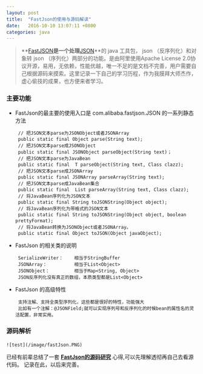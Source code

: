 ```yaml
---
layout: post
title:  "FastJson的使用与源码解读"
date:	2016-10-10 13:07:11 +0800
categories: java
---
```


> **[FastJSON](https://github.com/alibaba/fastjson/wiki)**是一个处理**[JSON](http://json.org)**的 java 工具包， json （反序列化）和对象转 json （序列化）两部分的功能。是由阿里使用Apache License 2.0协议开源，易用，无依赖，性能优越，唯一不足的是文档不完善，用户需要自己根据源码来摸索。这里记录一下自己的学习历程，作为我膜拜大师杰作，虚心偷技的成果，也方便来者学习。

### 主要功能

 * FastJson的最主要的使用入口是 com.alibaba.fastjson.JSON 的一系列静态方法

		// 把JSON文本parse为JSONObject或者JSONArray 
		public static final Object parse(String text); 
		// 把JSON文本parse成JSONObject
		public static final JSONObject parseObject(String text)； 
		// 把JSON文本parse为JavaBean
		public static final  T parseObject(String text, Class clazz); 
		// 把JSON文本parse成JSONArray
		public static final JSONArray parseArray(String text); 
		// 把JSON文本parse成JavaBean集合
		public static final  List parseArray(String text, Class clazz); 
		// 将JavaBean序列化为JSON文本
		public static final String toJSONString(Object object); 
		// 将JavaBean序列化为带格式的JSON文本 
		public static final String toJSONString(Object object, boolean prettyFormat); 
		// 将JavaBean转换为JSONObject或者JSONArray。
		public static final Object toJSON(Object javaObject); 

 * FastJson 的相关类的说明

		SerializeWriter：	相当于StringBuffer
		JSONArray：			相当于List<Object>
		JSONObject：			相当于Map<String, Object>
		JSON反序列化没有真正的数组，本质类型都是List<Object>

 * FastJson 的高级特性

		支持注解、支持全类型序列化，这些都是很好的特性，功能强大
		比如有一个注解：@JSONField;就可以实现序列号和反序列化的时候bean的属性名的灵活配置，非常实用。
		

### 源码解析
	
 	![test](/image/fastJson.PNG)

 已经有前辈总结了一套 **[FastJson的源码研究](http://www.csdn.net/article/2014-09-25/2821866)** 心得,可以先理解透彻再自己去看源代码。
 记录在此，以后来完善。


 	
